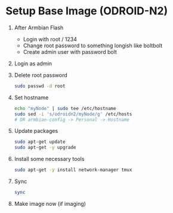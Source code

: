 # Setup Base Image (ODROID-N2)

1. After Armbian Flash

   - Login with root / 1234
   - Change root password to something longish like boltbolt
   - Create admin user with password bolt

2. Login as admin

3. Delete root password

   ```sh
   sudo passwd -d root
   ```

4. Set hostname

   ```sh
   echo "myNode" | sudo tee /etc/hostname
   sudo sed -i 's/odroidn2/myNode/g' /etc/hosts
   # OR armbian-config -> Personal -> Hostname
   ```

5. Update packages

   ```sh
   sudo apt-get update
   sudo apt-get -y upgrade
   ```

6. Install some necessary tools

   ```sh
   sudo apt-get -y install network-manager tmux
   ```

7. Sync

   ```sh
   sync
   ```

8. Make image now (if imaging)
